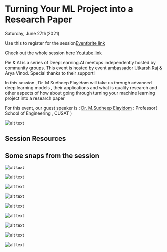 # Turning Your ML Project into a Research Paper

Saturday, June 27th(2021) 


Use this to register for the session[Eventbrite link](https://www.eventbrite.com/e/pie-ai-kochi-turning-your-ml-project-into-a-research-paper-tickets-159544113739)

Check out the whole session here [Youtube link](https://www.youtube.com/channel/UCuXvJwbgrDRAhk17A56WHwA)

Pie & AI is a series of DeepLearning.AI meetups independently hosted by community groups. This event is hosted by event ambassador [Utkarsh Raj](https://voldemortuk.github.io) & Arya Vinod. Special thanks to their support!


In this session , Dr. M.Sudheep Elayidom will take us through 	advanced deep learning models , their applications and 
what is quality research and other aspects of how about going 	through turning your machine learning project into a research 	paper 

For this event, our guest speaker is :
[Dr. M.Sudheep Elayidom](https://www.linkedin.com/in/dr-m-sudheep-elayidom-554a8765/) : Professor( School of Engineering , CUSAT )

![alt text](https://github.com/voldemortuk/Pie-AI-Sessions/blob/main/Turning%20Your%20ML%20Project%20into%20a%20Research%20Paper/WhatsApp%20Image%202021-06-22%20at%207.46.13%20PM%20(1).jpeg)

## Session Resources 


## Some snaps from the session

![alt text](https://github.com/voldemortuk/Pie-AI-Sessions/blob/main/Turning%20Your%20ML%20Project%20into%20a%20Research%20Paper/Screenshot%202021-06-27%20at%207.21.39%20PM.png)


![alt text](https://github.com/voldemortuk/Pie-AI-Sessions/blob/main/Turning%20Your%20ML%20Project%20into%20a%20Research%20Paper/Screenshot%202021-06-27%20at%207.24.10%20PM.png)

![alt text](https://github.com/voldemortuk/Pie-AI-Sessions/blob/main/Turning%20Your%20ML%20Project%20into%20a%20Research%20Paper/Screenshot%202021-06-27%20at%207.31.41%20PM.png)

![alt text](https://github.com/voldemortuk/Pie-AI-Sessions/blob/main/Turning%20Your%20ML%20Project%20into%20a%20Research%20Paper/Screenshot%202021-06-27%20at%207.34.03%20PM.png)

![alt text](https://github.com/voldemortuk/Pie-AI-Sessions/blob/main/Turning%20Your%20ML%20Project%20into%20a%20Research%20Paper/first.png)


![alt text](https://github.com/voldemortuk/Pie-AI-Sessions/blob/main/Turning%20Your%20ML%20Project%20into%20a%20Research%20Paper/second.png)


![alt text](https://github.com/voldemortuk/Pie-AI-Sessions/blob/main/Turning%20Your%20ML%20Project%20into%20a%20Research%20Paper/four.png)


![alt text](https://github.com/voldemortuk/Pie-AI-Sessions/blob/main/Turning%20Your%20ML%20Project%20into%20a%20Research%20Paper/Screenshot%202021-06-27%20at%207.01.51%20PM.png)

![alt text](https://github.com/voldemortuk/Pie-AI-Sessions/blob/main/Turning%20Your%20ML%20Project%20into%20a%20Research%20Paper/Screenshot%202021-06-27%20at%207.11.14%20PM.png)
